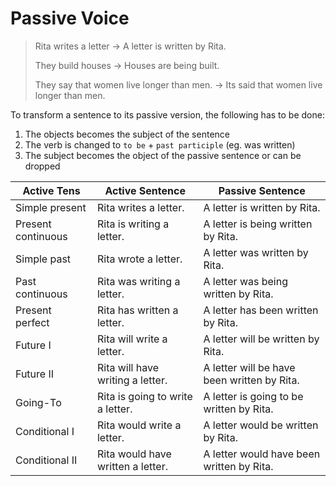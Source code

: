 # Passive Voice

> Rita writes a letter $\to$ A letter is written by Rita.
>
> They build houses $\to$ Houses are being built.
>
> They say that women live longer than men. $\to$ Its said that women live longer than men.

To transform a sentence to its passive version, the following has to be done:

1. The objects becomes the subject of the sentence
2. The verb is changed to `to be` + `past participle` (eg. was written)
3. The subject becomes the object of the passive sentence or can be dropped

| Active Tens        | Active Sentence                   | Passive Sentence                            |
| ------------------ | --------------------------------- | ------------------------------------------- |
| Simple present     | Rita writes a letter.             | A letter is written by Rita.                |
| Present continuous | Rita is writing a letter.         | A letter is being written by Rita.          |
| Simple past        | Rita wrote a letter.              | A letter was written by Rita.               |
| Past continuous    | Rita was writing a letter.        | A letter was being written by Rita.         |
| Present perfect    | Rita has written a letter.        | A letter has been written by Rita.          |
| Future I           | Rita will write a letter.         | A letter will be written by Rita.           |
| Future II          | Rita will have writing a letter.  | A letter will be have been written by Rita. |
| Going-To           | Rita is going to write a letter.  | A letter is going to be written by Rita.    |
| Conditional I      | Rita would write a letter.        | A letter would be written by Rita.          |
| Conditional II     | Rita would have written a letter. | A letter would have been written by Rita.   |


